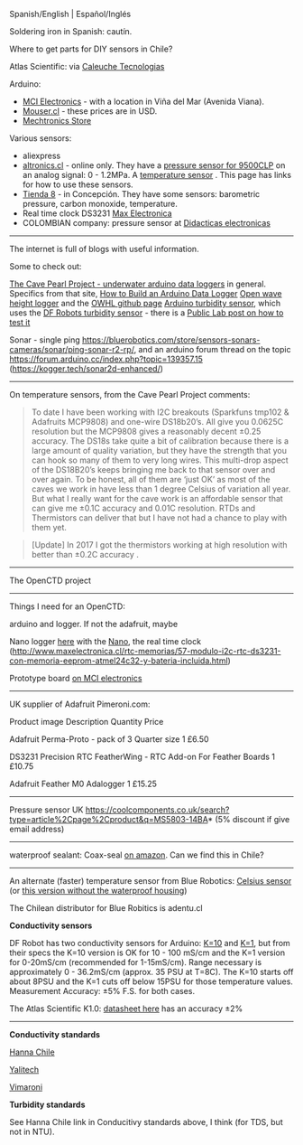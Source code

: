 
Spanish/English | Español/Inglés

Soldering iron in Spanish: cautín. 



Where to get parts for DIY sensors in Chile?

Atlas Scientific: via [Caleuche Tecnologias](http://www.caleuchetecnologias.cl/index.html)

Arduino: 
*	[MCI Electronics](www.mcielectronics.cl/) - with a location in Viña del Mar (Avenida Viana).
*	[Mouser.cl](mouser.cl) - these prices are in USD.
* [Mechtronics Store](www.mechatronicstore.cl)

Various sensors:

*	aliexpress
*	[altronics.cl](https://altronics.cl) - online only. They have a [pressure sensor for 9500CLP](https://altronics.cl/instrumentacion-industrial/medicion-presion/sensor-presion-hk1100c) on an analog signal: 0 - 1.2MPa. A [temperature sensor](https://altronics.cl/sensor-sonda-temperatura-ds18b20) . This page has links for how to use these sensors.
*	[Tienda 8](tienda8.cl) - in Concepción. They have some sensors: barometric pressure, carbon monoxide, temperature.
*	Real time clock DS3231 [Max Electronica](http://www.maxelectronica.cl/45-rtc-memorias)
*	COLOMBIAN company: pressure sensor at [Didacticas electronicas](https://www.didacticaselectronicas.com/index.php/sensores/presion-atm/sensor-de-presión-ms5803-14ba-barómetro-7190-detail)

***

The internet is full of blogs with useful information. 

Some to check out: 

[The Cave Pearl Project - underwater arduino data loggers](https://thecavepearlproject.org) in general.
Specifics from that site, [How to Build an Arduino Data Logger](https://thecavepearlproject.org/how-to-build-an-arduino-data-logger/) 
[Open wave height logger](https://lukemiller.org/index.php/2014/08/open-wave-height-logger/) and the [OWHL github page](https://github.com/millerlp/OWHL)
[Arduino turbidity sensor](https://www.teachmemicro.com/arduino-turbidity-sensor/), which uses the [DF Robots turbidity sensor](https://www.dfrobot.com/wiki/index.php/Turbidity_sensor_SKU:_SEN0189) - there is a [Public Lab post on how to test it](https://publiclab.org/notes/wmacfarl/10-12-2019/testing-of-df-robot-turbidity-sensor)

Sonar - single ping https://bluerobotics.com/store/sensors-sonars-cameras/sonar/ping-sonar-r2-rp/, and an arduino forum thread on the topic https://forum.arduino.cc/index.php?topic=139357.15 (https://kogger.tech/sonar2d-enhanced/)


***
On temperature sensors, from the Cave Pearl Project comments:

>To date I have been working with I2C breakouts (Sparkfuns tmp102 & Adafruits MCP9808) and one-wire DS18b20’s. All give you 0.0625C resolution but the MCP9808 gives a reasonably decent ±0.25 accuracy. The DS18s take quite a bit of calibration because there is a large amount of quality variation, but they have the strength that you can hook so many of them to very long wires. This multi-drop aspect of the DS18B20’s keeps bringing me back to that sensor over and over again. To be honest, all of them are ‘just OK’ as most of the caves we work in have less than 1 degree Celsius of variation all year. But what I really want for the cave work is an affordable sensor that can give me ±0.1C accuracy and 0.01C resolution. RTDs and Thermistors can deliver that but I have not had a chance to play with them yet.

>[Update] In 2017 I got the thermistors working at high resolution with better than ±0.2C accuracy .
***



The OpenCTD project



***


Things I need for an OpenCTD: 

arduino and logger. If not the adafruit, maybe 

Nano logger [here](http://www.maxelectronica.cl/shield-arduino/555-shield-arduino-nano-data-logging-con-rtc-ds1307-y-slot-micro-sd.html) with the [Nano](http://www.maxelectronica.cl/tarjetas-arduino/397-arduino-nano-atmega328-version-de-pines-sin-soldar.html), the real time clock (http://www.maxelectronica.cl/rtc-memorias/57-modulo-i2c-rtc-ds3231-con-memoria-eeprom-atmel24c32-y-bateria-incluida.html) 

Prototype board [on MCI electronics](https://www.mcielectronics.cl/en_US/shop/product/prototype-pcb-compatible-con-modulos-xbee-23409?search=prototype+pcb)



***
UK supplier of Adafruit
Pimeroni.com: 

Product image	Description	Quantity	Price

Adafruit Perma-Proto - pack of 3
Quarter size
1	£6.50

DS3231 Precision RTC FeatherWing - RTC Add-on For Feather Boards
1	£10.75

Adafruit Feather M0 Adalogger
1	£15.25

***

Pressure sensor UK https://coolcomponents.co.uk/search?type=article%2Cpage%2Cproduct&q=MS5803-14BA* (5% discount if give email address)

***

waterproof sealant: Coax-seal [on amazon](https://www.amazon.com/Coax-Seal-Moisture-Proof-Sealing/dp/B00075J4J6). Can we find this in Chile?

***

An alternate (faster) temperature sensor from Blue Robotics: [Celsius sensor](https://bluerobotics.com/store/sensors-sonars-cameras/sensors/celsius-sensor-r1/) (or [this version without the waterproof housing](https://bluerobotics.com/store/sensors-sonars-cameras/sensors/celsius-sensor-pcb-r1/))

The Chilean distributor for Blue Robitics is adentu.cl


**Conductivity sensors**

DF Robot has two conductivity sensors for Arduino: [K=10](https://www.dfrobot.com/product-1797.html) and [K=1](https://www.dfrobot.com/product-1123.html), but from their specs the K=10 version is OK for 10 - 100 mS/cm and the K=1 version for 0-20mS/cm (recommended for 1-15mS/cm). Range necessary is approximately 0 - 36.2mS/cm (approx. 35 PSU at T=8C). The K=10 starts off about 8PSU and the K=1 cuts off below 15PSU for those temperature values. Measurement Accuracy: ±5% F.S. for both cases. 

The Atlas Scientific K1.0: [datasheet here](https://www.atlas-scientific.com/_files/_datasheets/_probe/EC_K_1.0_probe.pdf) has an accuracy ±2%


***

**Conductivity standards**

[Hanna Chile](https://www.hannachile.com/productos/categoria/Soluciones-de-ConductividadTDS)

[Yalitech](http://www.yalitech.cl/ph-redox-y-conductividad/soluciones-de-calibracion)

[Vimaroni](http://www.vimaroni.cl/home/index.php?option=com_virtuemart&view=productdetails&virtuemart_product_id=738&virtuemart_category_id=48)

**Turbidity standards**

See Hanna Chile link in Conducitivy standards above, I think (for TDS, but not in NTU).
